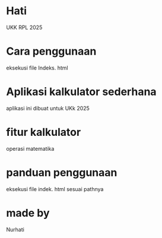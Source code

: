 # Hati
UKK RPL 2025

# Cara penggunaan
eksekusi file Indeks. html

# Aplikasi kalkulator sederhana
  aplikasi ini dibuat untuk UKk 2025

  # fitur kalkulator
  operasi matematika

  # panduan penggunaan
  eksekusi file indek. html sesuai pathnya

  # made by
   Nurhati
